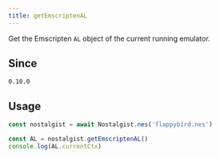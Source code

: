 ```yaml
---
title: getEmscriptenAL
---
```


Get the Emscripten `AL` object of the current running emulator.

## Since
`0.10.0`

## Usage
```js
const nostalgist = await Nostalgist.nes('flappybird.nes')

const AL = nostalgist.getEmscriptenAL()
console.log(AL.currentCtx)
```
